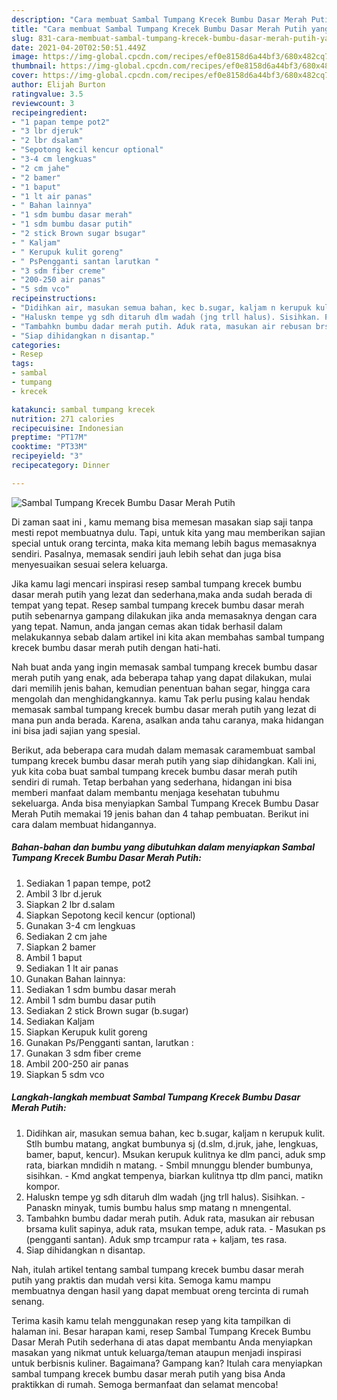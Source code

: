 ```yaml
---
description: "Cara membuat Sambal Tumpang Krecek Bumbu Dasar Merah Putih yang lezat Untuk Jualan"
title: "Cara membuat Sambal Tumpang Krecek Bumbu Dasar Merah Putih yang lezat Untuk Jualan"
slug: 831-cara-membuat-sambal-tumpang-krecek-bumbu-dasar-merah-putih-yang-lezat-untuk-jualan
date: 2021-04-20T02:50:51.449Z
image: https://img-global.cpcdn.com/recipes/ef0e8158d6a44bf3/680x482cq70/sambal-tumpang-krecek-bumbu-dasar-merah-putih-foto-resep-utama.jpg
thumbnail: https://img-global.cpcdn.com/recipes/ef0e8158d6a44bf3/680x482cq70/sambal-tumpang-krecek-bumbu-dasar-merah-putih-foto-resep-utama.jpg
cover: https://img-global.cpcdn.com/recipes/ef0e8158d6a44bf3/680x482cq70/sambal-tumpang-krecek-bumbu-dasar-merah-putih-foto-resep-utama.jpg
author: Elijah Burton
ratingvalue: 3.5
reviewcount: 3
recipeingredient:
- "1 papan tempe pot2"
- "3 lbr djeruk"
- "2 lbr dsalam"
- "Sepotong kecil kencur optional"
- "3-4 cm lengkuas"
- "2 cm jahe"
- "2 bamer"
- "1 baput"
- "1 lt air panas"
- " Bahan lainnya"
- "1 sdm bumbu dasar merah"
- "1 sdm bumbu dasar putih"
- "2 stick Brown sugar bsugar"
- " Kaljam"
- " Kerupuk kulit goreng"
- " PsPengganti santan larutkan "
- "3 sdm fiber creme"
- "200-250 air panas"
- "5 sdm vco"
recipeinstructions:
- "Didihkan air, masukan semua bahan, kec b.sugar, kaljam n kerupuk kulit. Stlh bumbu matang, angkat bumbunya sj (d.slm, d.jruk, jahe, lengkuas, bamer, baput, kencur). Msukan kerupuk kulitnya ke dlm panci, aduk smp rata, biarkan mndidih n matang.  Smbil mnunggu blender bumbunya, sisihkan. Kmd angkat tempenya, biarkan kulitnya ttp dlm panci, matikn kompor."
- "Haluskn tempe yg sdh ditaruh dlm wadah (jng trll halus). Sisihkan. Panaskn minyak, tumis bumbu halus smp matang n mnengental."
- "Tambahkn bumbu dadar merah putih. Aduk rata, masukan air rebusan brsama kulit sapinya, aduk rata, msukan tempe, aduk rata. Masukan ps (pengganti santan). Aduk smp trcampur rata + kaljam, tes rasa."
- "Siap dihidangkan n disantap."
categories:
- Resep
tags:
- sambal
- tumpang
- krecek

katakunci: sambal tumpang krecek 
nutrition: 271 calories
recipecuisine: Indonesian
preptime: "PT17M"
cooktime: "PT33M"
recipeyield: "3"
recipecategory: Dinner

---
```



![Sambal Tumpang Krecek Bumbu Dasar Merah Putih](https://img-global.cpcdn.com/recipes/ef0e8158d6a44bf3/680x482cq70/sambal-tumpang-krecek-bumbu-dasar-merah-putih-foto-resep-utama.jpg)

Di zaman  saat ini , kamu memang bisa memesan masakan siap saji tanpa mesti repot membuatnya dulu. Tapi, untuk kita yang mau memberikan sajian special untuk orang tercinta, maka kita memang lebih bagus memasaknya sendiri. Pasalnya, memasak sendiri jauh lebih sehat dan juga bisa menyesuaikan sesuai selera keluarga.

Jika kamu lagi mencari inspirasi resep sambal tumpang krecek bumbu dasar merah putih yang lezat dan sederhana,maka anda sudah berada di tempat yang tepat. Resep sambal tumpang krecek bumbu dasar merah putih  sebenarnya gampang dilakukan jika anda memasaknya dengan cara yang tepat. Namun, anda jangan cemas akan tidak berhasil dalam melakukannya 
sebab dalam artikel ini kita akan membahas sambal tumpang krecek bumbu dasar merah putih dengan hati-hati.  



Nah buat anda yang ingin memasak sambal tumpang krecek bumbu dasar merah putih yang enak, ada beberapa tahap yang dapat dilakukan, mulai dari memilih jenis bahan, kemudian penentuan bahan segar, hingga cara mengolah dan menghidangkannya. kamu Tak perlu pusing kalau hendak memasak sambal tumpang krecek bumbu dasar merah putih yang lezat di mana pun anda berada. Karena, asalkan anda  tahu caranya, maka hidangan ini bisa jadi sajian yang spesial.

Berikut, ada beberapa cara mudah dalam memasak caramembuat sambal tumpang krecek bumbu dasar merah putih yang siap dihidangkan. Kali ini, yuk kita coba buat sambal tumpang krecek bumbu dasar merah putih sendiri di rumah. Tetap berbahan yang sederhana, hidangan ini bisa memberi manfaat dalam membantu menjaga kesehatan tubuhmu sekeluarga. Anda bisa menyiapkan Sambal Tumpang Krecek Bumbu Dasar Merah Putih memakai 19 jenis bahan dan 4 tahap pembuatan. Berikut ini cara dalam membuat hidangannya.

<!--inarticleads1-->

##### Bahan-bahan dan bumbu yang dibutuhkan dalam menyiapkan Sambal Tumpang Krecek Bumbu Dasar Merah Putih:

1. Sediakan 1 papan tempe, pot2
1. Ambil 3 lbr d.jeruk
1. Siapkan 2 lbr d.salam
1. Siapkan Sepotong kecil kencur (optional)
1. Gunakan 3-4 cm lengkuas
1. Sediakan 2 cm jahe
1. Siapkan 2 bamer
1. Ambil 1 baput
1. Sediakan 1 lt air panas
1. Gunakan  Bahan lainnya:
1. Sediakan 1 sdm bumbu dasar merah
1. Ambil 1 sdm bumbu dasar putih
1. Sediakan 2 stick Brown sugar (b.sugar)
1. Sediakan  Kaljam
1. Siapkan  Kerupuk kulit goreng
1. Gunakan  Ps/Pengganti santan, larutkan :
1. Gunakan 3 sdm fiber creme
1. Ambil 200-250 air panas
1. Siapkan 5 sdm vco




<!--inarticleads2-->

##### Langkah-langkah membuat Sambal Tumpang Krecek Bumbu Dasar Merah Putih:

1. Didihkan air, masukan semua bahan, kec b.sugar, kaljam n kerupuk kulit. Stlh bumbu matang, angkat bumbunya sj (d.slm, d.jruk, jahe, lengkuas, bamer, baput, kencur). Msukan kerupuk kulitnya ke dlm panci, aduk smp rata, biarkan mndidih n matang.  - Smbil mnunggu blender bumbunya, sisihkan. - Kmd angkat tempenya, biarkan kulitnya ttp dlm panci, matikn kompor.
1. Haluskn tempe yg sdh ditaruh dlm wadah (jng trll halus). Sisihkan. - Panaskn minyak, tumis bumbu halus smp matang n mnengental.
1. Tambahkn bumbu dadar merah putih. Aduk rata, masukan air rebusan brsama kulit sapinya, aduk rata, msukan tempe, aduk rata. - Masukan ps (pengganti santan). Aduk smp trcampur rata + kaljam, tes rasa.
1. Siap dihidangkan n disantap.




Nah, itulah artikel tentang  sambal tumpang krecek bumbu dasar merah putih  yang praktis dan mudah versi kita. Semoga kamu mampu membuatnya dengan hasil yang dapat membuat oreng tercinta di rumah senang. 

Terima kasih kamu telah menggunakan resep yang kita tampilkan di halaman ini. Besar harapan kami, resep  Sambal Tumpang Krecek Bumbu Dasar Merah Putih sederhana di atas dapat membantu Anda menyiapkan masakan yang nikmat untuk keluarga/teman ataupun menjadi inspirasi untuk berbisnis kuliner. Bagaimana? Gampang kan? Itulah cara menyiapkan sambal tumpang krecek bumbu dasar merah putih yang bisa Anda praktikkan di rumah. Semoga bermanfaat dan selamat mencoba!

